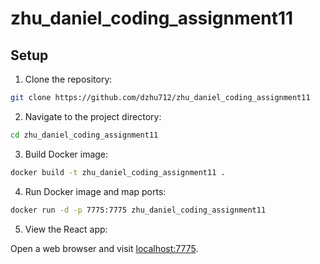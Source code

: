 # zhu_daniel_coding_assignment11

## Setup

1. Clone the repository:

```bash
git clone https://github.com/dzhu712/zhu_daniel_coding_assignment11
```

2. Navigate to the project directory:

```bash
cd zhu_daniel_coding_assignment11
```

3. Build Docker image:

```bash
docker build -t zhu_daniel_coding_assignment11 .
```

4. Run Docker image and map ports:

```bash
docker run -d -p 7775:7775 zhu_daniel_coding_assignment11
```

5. View the React app:

Open a web browser and visit [localhost:7775](http://localhost:7775/).
